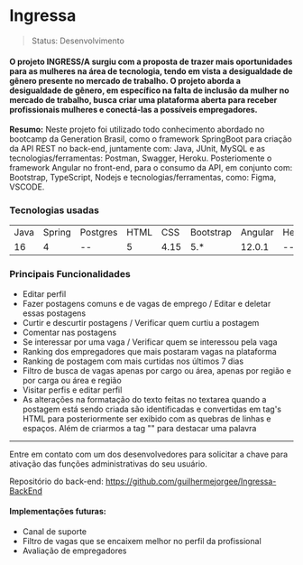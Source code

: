 <h1>Ingressa</h1>

>Status: Desenvolvimento

<h4>O projeto INGRESS/A surgiu com a proposta de trazer mais oportunidades para as mulheres na área de tecnologia, tendo em 
vista a desigualdade de gênero presente no mercado de trabalho.
O projeto aborda a desigualdade de gênero, em específico na falta de inclusão da mulher no mercado de trabalho, busca 
criar uma plataforma aberta para receber profissionais mulheres e conectá-las a possíveis empregadores.</h4>

<b>Resumo:</b>
Neste projeto foi utilizado todo conhecimento abordado no bootcamp da Generation Brasil, como o framework SpringBoot para criação da API REST no back-end, juntamente com: Java, JUnit, MySQL e as tecnologias/ferramentas: Postman, Swagger, Heroku. Posteriomente o framework Angular no front-end, para o consumo da API, em conjunto com: Bootstrap, TypeScript, Nodejs e tecnologias/ferramentas, como: Figma, VSCODE.

<h3>Tecnologias usadas</h3>

<table>
	<tr>
		<td>Java</td>
		<td>Spring</td>
		<td>Postgres</td>
		<td>HTML</td>
		<td>CSS</td>
		<td>Bootstrap</td>
		<td>Angular</td>
    <td>Heroku</td>
  </tr>
	<tr>
		<td>16</td>
		<td>4</td>
		<td>--</td>
		<td>5</td>
		<td>4.15</td>
		<td>5.*</td>
		<td>12.0.1</td>
    <td>--</td>
	</tr>
</table>

<h3>Principais Funcionalidades</h3>

<ul>
  <li>Editar perfil</li>
  <li>Fazer postagens comuns e de vagas de emprego / Editar e deletar essas postagens</li>
  <li>Curtir e descurtir postagens / Verificar quem curtiu a postagem</li>
  <li>Comentar nas postagens</li>
  <li>Se interessar por uma vaga / Verificar quem se interessou pela vaga</li>
  <li>Ranking dos empregadores que mais postaram vagas na plataforma</li>
  <li>Ranking de postagem com mais curtidas nos últimos 7 dias</li>
  <li>Filtro de busca de vagas apenas por cargo ou área, apenas por região e por carga ou área e região</li>
  <li>Visitar perfis e editar perfil</li>
  <li>As alterações na formatação do texto feitas no textarea quando a postagem está sendo criada são identificadas e convertidas em tag's HTML para posteriormente ser exibido com as quebras de linhas e espaços. Além de criarmos a tag "<d></d>" para destacar uma palavra</li>
</ul>
<hr>

Entre em contato com um dos desenvolvedores para solicitar a chave para ativação das funções administrativas do seu usuário.

Repositório do back-end: https://github.com/guilhermejorgee/Ingressa-BackEnd

<h4>Implementações futuras:</h4>

+ Canal de suporte
+ Filtro de vagas que se encaixem melhor no perfil da profissional
+ Avaliação de empregadores
